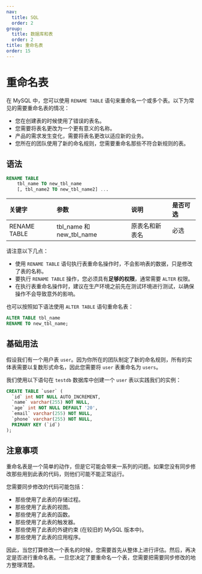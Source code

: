 ```yaml
---
nav:
  title: SQL
  order: 2
group:
  title: 数据库和表
  order: 2
title: 重命名表
order: 15
---
```


# 重命名表

在 MySQL 中，您可以使用 `RENAME TABLE` 语句来重命名一个或多个表。以下为常见的需要重命名表的情况：

- 您在创建表的时候使用了错误的表名。
- 您需要将表名更改为一个更有意义的名称。
- 产品的需求发生变化，需要将表名更改以适应新的业务。
- 您所在的团队使用了新的命名规则，您需要重命名那些不符合新规则的表。

## 语法

```sql
RENAME TABLE
    tbl_name TO new_tbl_name
    [, tbl_name2 TO new_tbl_name2] ...
```

| 关键字       | 参数                     | 说明           | 是否可选 |
| :----------- | :----------------------- | :------------- | :------- |
| RENAME TABLE | tbl_name 和 new_tbl_name | 原表名和新表名 | 必选     |

请注意以下几点：

- 使用 `RENAME TABLE` 语句执行表重命名操作时，不会影响表的数据，只是修改了表的名称。
- 要执行 `RENAME TABLE` 操作，您必须具有**足够的权限**，通常需要 `ALTER` 权限。
- 在执行表重命名操作时，建议在生产环境之前先在测试环境进行测试，以确保操作不会导致意外的影响。

也可以按照如下语法使用 `ALTER TABLE` 语句重命名表：

```sql
ALTER TABLE tbl_name
RENAME TO new_tbl_name;
```

## 基础用法

假设我们有一个用户表 `user`。因为你所在的团队制定了新的命名规则，所有的实体表需要以复数形式命名，因此您需要将 `user` 表重命名为 `users`。

我们使用以下语句在 `testdb` 数据库中创建一个 `user` 表以实践我们的实例：

```sql
CREATE TABLE `user` (
  `id` int NOT NULL AUTO_INCREMENT,
  `name` varchar(255) NOT NULL,
  `age` int NOT NULL DEFAULT '20',
  `email` varchar(255) NOT NULL,
  `phone` varchar(255) NOT NULL,
  PRIMARY KEY (`id`)
);
```

## 注意事项

重命名表是一个简单的动作，但是它可能会带来一系列的问题。如果您没有同步修改那些用到此表的代码，则他们可能不能正常运行。

您需要同步修改的代码可能包括：

- 那些使用了此表的存储过程。
- 那些使用了此表的视图。
- 那些使用了此表的函数。
- 那些使用了此表的触发器。
- 那些使用了此表的外键约束 (在较旧的 MySQL 版本中)。
- 那些使用了此表的应用程序。

因此，当您打算修改一个表名的时候，您需要首先从整体上进行评估。然后，再决定是否进行重命名表。一旦您决定了要重命名一个表，您需要把需要同步修改的地方整理清楚。